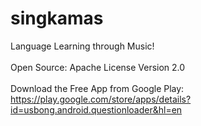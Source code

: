 # singkamas
Language Learning through Music!
<br><br>
Open Source: Apache License Version 2.0
<br><br>
Download the Free App from Google Play:<br>
https://play.google.com/store/apps/details?id=usbong.android.questionloader&hl=en
